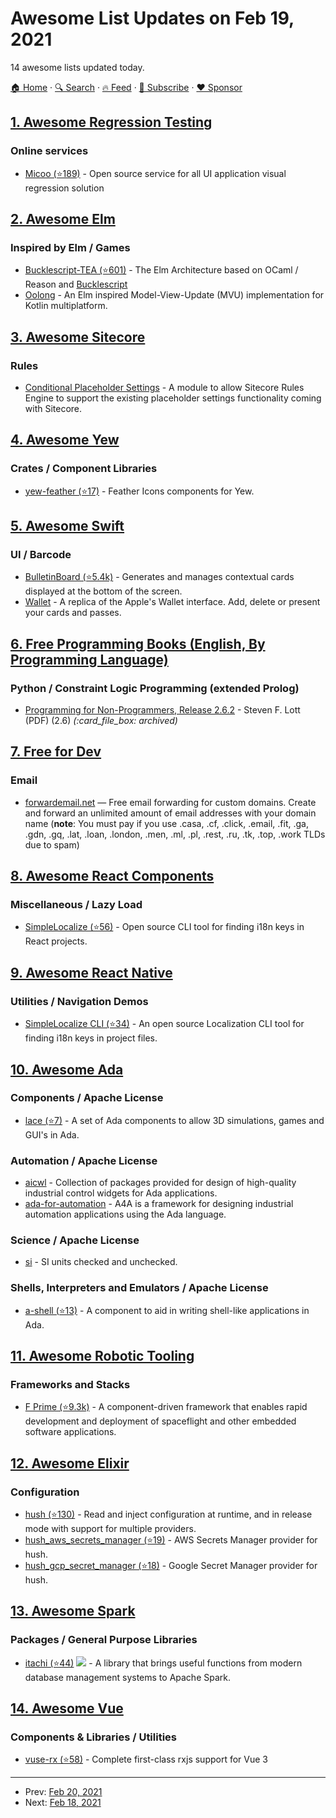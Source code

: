 # Awesome List Updates on Feb 19, 2021

14 awesome lists updated today.

[🏠 Home](/README.md) · [🔍 Search](https://www.trackawesomelist.com/search/) · [🔥 Feed](https://www.trackawesomelist.com/rss.xml) · [📮 Subscribe](https://trackawesomelist.us17.list-manage.com/subscribe?u=d2f0117aa829c83a63ec63c2f&id=36a103854c) · [❤️  Sponsor](https://github.com/sponsors/theowenyoung)



## [1. Awesome Regression Testing](/content/mojoaxel/awesome-regression-testing/README.md)

### Online services

*   [Micoo (⭐189)](https://github.com/Mikuu/Micoo) - Open source service for all UI application visual regression solution

## [2. Awesome Elm](/content/sporto/awesome-elm/README.md)

### Inspired by Elm / Games

*   [Bucklescript-TEA (⭐601)](https://github.com/OvermindDL1/bucklescript-tea) - The Elm Architecture based on OCaml / Reason and [Bucklescript](https://bucklescript.github.io/)
*   [Oolong](https://oolong-kt.org/) - An Elm inspired Model-View-Update (MVU) implementation for Kotlin multiplatform.

## [3. Awesome Sitecore](/content/MartinMiles/awesome-sitecore/README.md)

### Rules

*   [Conditional Placeholder Settings](https://github.com/matthewkenny/ConditionalPlaceholderSettings) - A module to allow Sitecore Rules Engine to support the existing placeholder settings functionality coming with Sitecore.

## [4. Awesome Yew](/content/jetli/awesome-yew/README.md)

### Crates / Component Libraries

*   [yew-feather (⭐17)](https://github.com/pedrodesu/yew-feather) - Feather Icons components for Yew.

## [5. Awesome Swift](/content/matteocrippa/awesome-swift/README.md)

### UI / Barcode

*   [BulletinBoard (⭐5.4k)](https://github.com/alexisakers/BulletinBoard) - Generates and manages contextual cards displayed at the bottom of the screen.
*   [Wallet](https://github.com/russ-stamant/Wallet) - A replica of the Apple's Wallet interface. Add, delete or present your cards and passes.

## [6. Free Programming Books (English, By Programming Language)](/content/EbookFoundation/free-programming-books/README.md)

### Python / Constraint Logic Programming (extended Prolog)

*   [Programming for Non-Programmers, Release 2.6.2](https://web.archive.org/web/20180921063136/http://buildingskills.itmaybeahack.com/book/programming-2.6/latex/ProgrammingforNon-Programmers.pdf) - Steven F. Lott (PDF) (2.6) *(:card\_file\_box: archived)*

## [7. Free for Dev](/content/ripienaar/free-for-dev/README.md)

### Email

*   [forwardemail.net](https://forwardemail.net) — Free email forwarding for custom domains. Create and forward an unlimited amount of email addresses with your domain name (**note**: You must pay if you use .casa, .cf, .click, .email, .fit, .ga, .gdn, .gq, .lat, .loan, .london, .men, .ml, .pl, .rest, .ru, .tk, .top, .work TLDs due to spam)

## [8. Awesome React Components](/content/brillout/awesome-react-components/README.md)

### Miscellaneous / Lazy Load

*   [SimpleLocalize (⭐56)](https://github.com/simplelocalize/simplelocalize-cli) - Open source CLI tool for finding i18n keys in React projects.

## [9. Awesome React Native](/content/jondot/awesome-react-native/README.md)

### Utilities / Navigation Demos

*   [SimpleLocalize CLI (⭐34)](https://github.com/simplelocalize/simplelocalize-cli) - An open source Localization CLI tool for finding i18n keys in project files.

## [10. Awesome Ada](/content/ohenley/awesome-ada/README.md)

### Components / Apache License

*   [lace (⭐7)](https://github.com/charlie5/lace) - A set of Ada components to allow 3D simulations, games and GUI's in Ada.

### Automation / Apache License

*   [aicwl](http://www.dmitry-kazakov.de/ada/aicwl.htm) - Collection of packages provided for design of high-quality industrial control widgets for Ada applications.
*   [ada-for-automation](https://gitlab.com/ada-for-automation/ada-for-automation) - A4A is a framework for designing industrial automation applications using the Ada language.

### Science / Apache License

*   [si](http://archive.adaic.com/tools/CKWG/Dimension/SI.html) - SI units checked and unchecked.

### Shells, Interpreters and Emulators / Apache License

*   [a-shell (⭐13)](https://github.com/charlie5/aShell) - A component to aid in writing shell-like applications in Ada.

## [11. Awesome Robotic Tooling](/content/protontypes/awesome-robotic-tooling/README.md)

### Frameworks and Stacks

*   [F Prime (⭐9.3k)](https://github.com/nasa/fprime) - A component-driven framework that enables rapid development and deployment of spaceflight and other embedded software applications.

## [12. Awesome Elixir](/content/h4cc/awesome-elixir/README.md)

### Configuration

*   [hush (⭐130)](https://github.com/gordalina/hush) - Read and inject configuration at runtime, and in release mode with support for multiple providers.
*   [hush\_aws\_secrets\_manager (⭐19)](https://github.com/gordalina/hush_aws_secrets_manager) - AWS Secrets Manager provider for hush.
*   [hush\_gcp\_secret\_manager (⭐18)](https://github.com/gordalina/hush_gcp_secret_manager) - Google Secret Manager provider for hush.

## [13. Awesome Spark](/content/awesome-spark/awesome-spark/README.md)

### Packages / General Purpose Libraries

*   [itachi (⭐44)](https://github.com/yaooqinn/itachi) <img src="https://img.shields.io/github/last-commit/yaooqinn/itachi.svg"> - A library that brings useful functions from modern database management systems to Apache Spark.

## [14. Awesome Vue](/content/vuejs/awesome-vue/README.md)

### Components & Libraries / Utilities

*   [vuse-rx (⭐58)](https://github.com/Raiondesu/vuse-rx) - Complete first-class rxjs support for Vue 3

---

- Prev: [Feb 20, 2021](/content/2021/02/20/README.md)
- Next: [Feb 18, 2021](/content/2021/02/18/README.md)